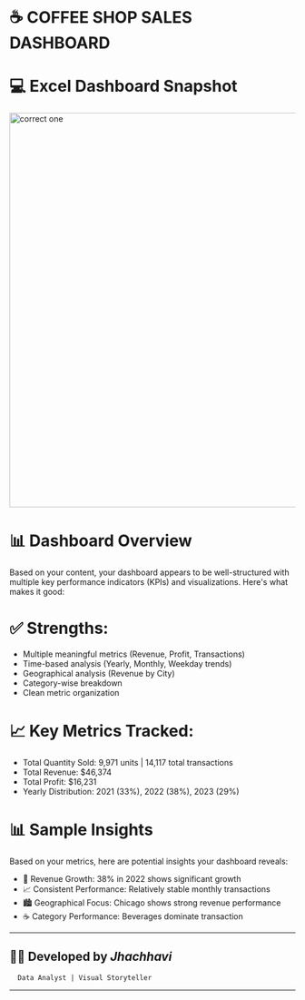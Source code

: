 # ☕ COFFEE SHOP SALES DASHBOARD  

# 💻 Excel Dashboard Snapshot 
<img width="1372" height="695" alt="correct one " src="https://github.com/user-attachments/assets/1ed71ebc-cb30-4811-a8e2-25a7c4f27542" /> 

# 📊 Dashboard Overview                                 
Based on your content, your dashboard appears to be well-structured with multiple key performance indicators (KPIs) and visualizations. Here's what makes it good:

# ✅ Strengths: 
- Multiple meaningful metrics (Revenue, Profit, Transactions)
- Time-based analysis (Yearly, Monthly, Weekday trends)
- Geographical analysis (Revenue by City)
- Category-wise breakdown
- Clean metric organization

# 📈 Key Metrics Tracked:                          
- Total Quantity Sold: 9,971 units | 14,117 total transactions
- Total Revenue: $46,374
- Total Profit: $16,231
- Yearly Distribution: 2021 (33%), 2022 (38%), 2023 (29%)

# 📊 Sample Insights
Based on your metrics, here are potential insights your dashboard reveals: 
 * 🔼 Revenue Growth: 38% in 2022 shows significant growth
 * 📈 Consistent Performance: Relatively stable monthly transactions
 * 🏙️ Geographical Focus: Chicago shows strong revenue performance
 * ☕ Category Performance: Beverages dominate transaction

---
## 👩‍💻 Developed by *Jhachhavi*
      Data Analyst | Visual Storyteller 
---

